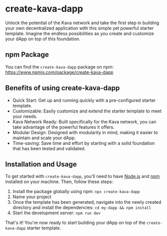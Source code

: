 # create-kava-dapp

Unlock the potential of the Kava network and take the first step in building your own decentralized application with this simple yet powerful starter template. Imagine the endless possibilities as you create and customize your dApp on top of this foundation.

## npm Package
You can find the `create-kava-dapp` package on npm: https://www.npmjs.com/package/create-kava-dapp

## Benefits of using create-kava-dapp

- Quick Start: Get up and running quickly with a pre-configured starter template.
- Customizable: Easily customize and extend the starter template to meet your needs.
- Kava Network Ready: Built specifically for the Kava network, you can take advantage of the powerful features it offers.
- Modular Design: Designed with modularity in mind, making it easier to maintain and scale your dApp.
- Time-saving: Save time and effort by starting with a solid foundation that has been tested and validated.

## Installation and Usage

To get started with `create-kava-dapp`, you'll need to have [Node.js](https://nodejs.org/en/) and [npm](https://www.npmjs.com/) installed on your machine. Then, follow these steps:

1. Install the package globally using npm: `npx create-kava-dapp`
2. Name your project
3. Once the template has been generated, navigate into the newly created directory and install the dependencies: `cd my-dapp && npm install`
4. Start the development server: `npm run dev`

That's it! You're now ready to start building your dApp on top of the `create-kava-dapp` starter template.
